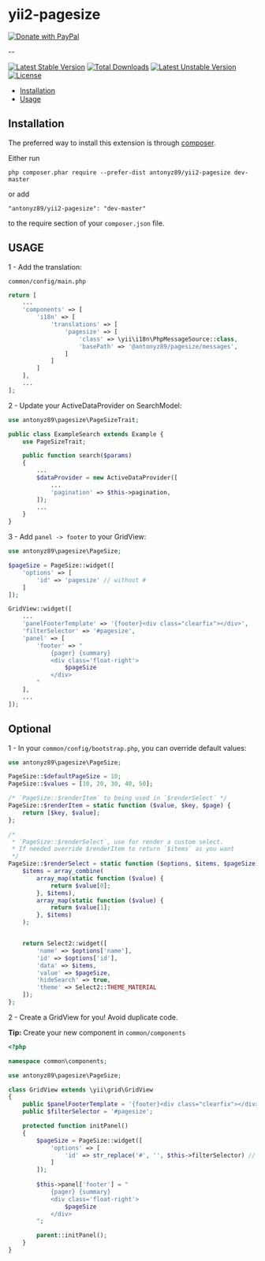 yii2-pagesize
===================

<a href="https://www.paypal.com/cgi-bin/webscr?cmd=_s-xclick&hosted_button_id=YATHVT293SXDL&source=url">
  <img src="https://www.paypalobjects.com/en_US/i/btn/btn_donate_LG.gif" alt="Donate with PayPal" />
</a>

--

[![Latest Stable Version](https://poser.pugx.org/antonyz89/yii2-pagesize/v/stable)](https://packagist.org/packages/antonyz89/yii2-pagesize)
[![Total Downloads](https://poser.pugx.org/antonyz89/yii2-pagesize/downloads)](https://packagist.org/packages/antonyz89/yii2-pagesize)
[![Latest Unstable Version](https://poser.pugx.org/antonyz89/yii2-pagesize/v/unstable)](https://packagist.org/packages/antonyz89/yii2-pagesize)
[![License](https://poser.pugx.org/antonyz89/yii2-pagesize/license)](https://packagist.org/packages/antonyz89/yii2-pagesize)

- [Installation](#installation)
- [Usage](#usage)

## Installation

The preferred way to install this extension is through [composer](http://getcomposer.org/download/).

Either run

```
php composer.phar require --prefer-dist antonyz89/yii2-pagesize dev-master
```

or add

```
"antonyz89/yii2-pagesize": "dev-master"
```

to the require section of your `composer.json` file.

## USAGE

1 - Add the translation:

`common/config/main.php`

```php
return [
    ...
    'components' => [
        'i18n' => [
            'translations' => [
                'pagesize' => [
                    'class' => \yii\i18n\PhpMessageSource::class,
                    'basePath' => '@antonyz89/pagesize/messages',
                ]
            ]
        ]
    ],
    ...
];
```

2 - Update your ActiveDataProvider on SearchModel:

```php
use antonyz89\pagesize\PageSizeTrait;

public class ExampleSearch extends Example {
    use PageSizeTrait;

    public function search($params)
    {
        ...
        $dataProvider = new ActiveDataProvider([
            ...
            'pagination' => $this->pagination,
        ]);
        ...
    }
}
```

3 - Add `panel -> footer` to your GridView:

```php
use antonyz89\pagesize\PageSize;

$pageSize = PageSize::widget([
    'options' => [
        'id' => 'pagesize' // without #
    ]
]);

GridView::widget([
    ...
    'panelFooterTemplate' => '{footer}<div class="clearfix"></div>',
    'filterSelector' => '#pagesize',
    'panel' => [
        'footer' => "
            {pager} {summary}
            <div class='float-right'>
                $pageSize
            </div>
        "
    ],
    ...
]);
```

## Optional

1 - In your `common/config/bootstrap.php`, you can override default values:

```php
use antonyz89\pagesize\PageSize;

PageSize::$defaultPageSize = 10;
PageSize::$values = [10, 20, 30, 40, 50];

/* `PageSize::$renderItem` to being used in `$renderSelect` */
PageSize::$renderItem = static function ($value, $key, $page) {
    return [$key, $value];
};

/*
 * `PageSize::$renderSelect`, use for render a custom select.
 * If needed override $renderItem to return `$items` as you want
 */
PageSize::$renderSelect = static function ($options, $items, $pageSize) {
    $items = array_combine(
        array_map(static function ($value) {
            return $value[0];
        }, $items),
        array_map(static function ($value) {
            return $value[1];
        }, $items)
    );


    return Select2::widget([
        'name' => $options['name'],
        'id' => $options['id'],
        'data' => $items,
        'value' => $pageSize,
        'hideSearch' => true,
        'theme' => Select2::THEME_MATERIAL
    ]);
};
```

2 - Create a GridView for you! Avoid duplicate code.

**Tip:** Create your new component in `common/components`

```php
<?php

namespace common\components;

use antonyz89\pagesize\PageSize;

class GridView extends \yii\grid\GridView
{
    public $panelFooterTemplate = '{footer}<div class="clearfix"></div>';
    public $filterSelector = '#pagesize';

    protected function initPanel()
    {
        $pageSize = PageSize::widget([
            'options' => [
                'id' => str_replace('#', '', $this->filterSelector) // without #
            ]
        ]);
    
        $this->panel['footer'] = "
            {pager} {summary}
            <div class='float-right'>
                $pageSize
            </div>
        ";

        parent::initPanel();
    }
}
```
